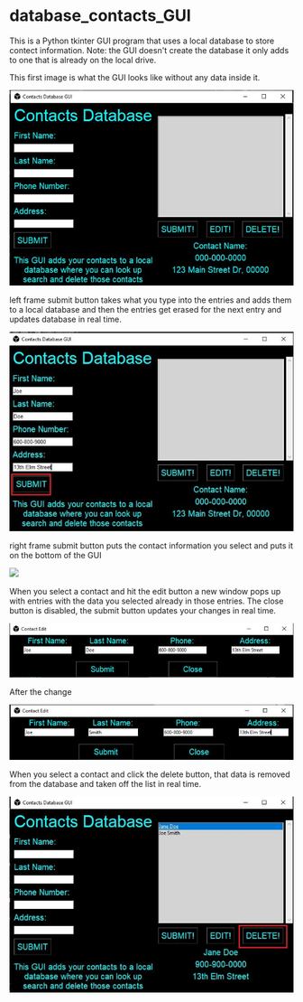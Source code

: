 # database_contacts_GUI

This is a Python tkinter GUI program that uses a local database to store contect information. Note: the GUI doesn't create the database it only adds to one that is already on the local drive.

This first image is what the GUI looks like without any data inside it.

![](images/image1_no_data.JPG)

left frame submit button takes what you type into the entries and adds them to a local database and then the entries get erased for the next entry and updates database in real time.

![](images/image2_red_sub_bttn.JPG)

right frame submit button puts the contact information you select and puts it on the bottom of the GUI 

![](images/images3_added_data_red_sub.JPG)

When you select a contact and hit the edit button a new window pops up with entries with the data you selected already in those entries.
The close button is disabled, the submit button updates your changes in real time.

![](images/image4_edit_button_red.JPG)

After the change

![](images/image4_edit_button_red2.JPG)

When you select a contact and click the delete button, that data is removed from the database and taken off the list in real time.

![](images/image5_jane_delete.JPG)
 
